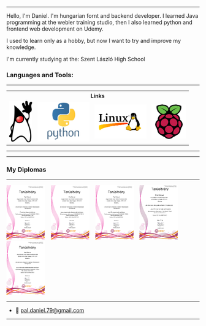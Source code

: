 
<!--img src='.assets/images/IMG_20241017_084724.jpg' width='128' alt='profile image' style='border-radius:50%;display:block;margin-left:auto;margin-right:auto'-->

---

 Hello, I'm Daniel. I'm hungarian fornt and backend developer.
I learned Java programming at the webler training studio, 
then I also learned python and frontend web development on Udemy.

I used to learn only as a hobby, but now I want to try and improve my knowledge.

I'm currently studying at the: Szent László High School

### Languages and Tools:

---

<table style="border:none!important;">
    <tr>
        <th colspan=4 style="text-align:center;">Links</th>
    </tr>
    <tr>
        <td>
            <a href=".assets/contents/java.md"><img src=".assets/images/Duke.png" width="60">
        </td>
        <td>
            <a href=".assets/contents/python.md"><img src=".assets/images/python.png" width=135></a>
        </td>
        <td>
            <a href=".assets/contents/linux.md"><img src=".assets/images/linux.png" width=135></a>
        </td>
        <td>
            <a href=".assets/contents/raspberry-pi.md"><img src=".assets/images/raspberry_pi_logo.png" width=90>
        </td>
    </tr>
</table>

---
---

### My Diplomas

---

<img src=".assets/images/IT.png" width="100">&nbsp;&nbsp;&nbsp;
<img src=".assets/images/javaAlap.png" width="100">&nbsp;&nbsp;&nbsp;
<img src=".assets/images/javaSE.png" width="100">&nbsp;&nbsp;&nbsp;
<img src=".assets/images/javaEE.png" width="100">&nbsp;&nbsp;&nbsp;
<img src=".assets/images/javaNetSql.png" width="100">

---

- 📧 pal.daniel.79@gmail.com

---
